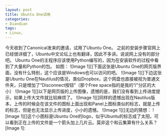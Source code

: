 ```yaml
---
layout: post
title: Ubuntu One试用
categories:
- Diandian
tags:
- Linux, 
---
```

今天收到了Canonical发来的邀请，试用了Ubuntu One。 之前的安装步骤官网上已经很详细了，Ubuntu中文论坛上也有翻译，因此不多讲。说说网上没有的部分吧。 Ubuntu One的主程序应该使用Python编写的，因为在安装软件的过程中看到了大量和Python的包。 如图： !\[Image 1\]\[\]下面这张是Ubuntu One的网页版界面，没有什么特别，这个应该是Windows也可以访问的吧。 !\[Image 1\]\[\]下边这张是Ubuntu One在Nautilus的情况，类似Dropbox，这个网盘也直接被视为普通文件夹，只是增加了“Disconnect按钮”（那个Free space指的是我的“/”分区的大小） !\[Image 1\]\[\]以下是网页版的上传图像，遗憾的是，我们没有看到上传进度提示，如果上传大文件就比较麻烦了。 !\[Image 1\]\[\]同样的遗憾出现在Nautilus版本，上传的时候会在该文件的图标上面出现和Panel上图标类似的标志，就是上传的标志，但是也无法显示上传进度，小小的遗憾。 !\[Image 1\]\[\]无边的猜想： !\[Image 1\]\[\]这个小图标是Ubuntu One的logo，似乎Ubuntu的标志成了太阳，可以看到正在上传的文件是一个箭头加上几片云。莫非这个和云集算有什么关系？ \[Image 1\]: